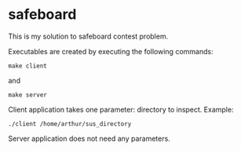 # safeboard
This is my solution to safeboard contest problem.

Executables are created by executing the following commands:
```
make client
```
and
```
make server
```

Client application takes one parameter: directory to inspect. Example:
```
./client /home/arthur/sus_directory
```
Server application does not need any parameters.
